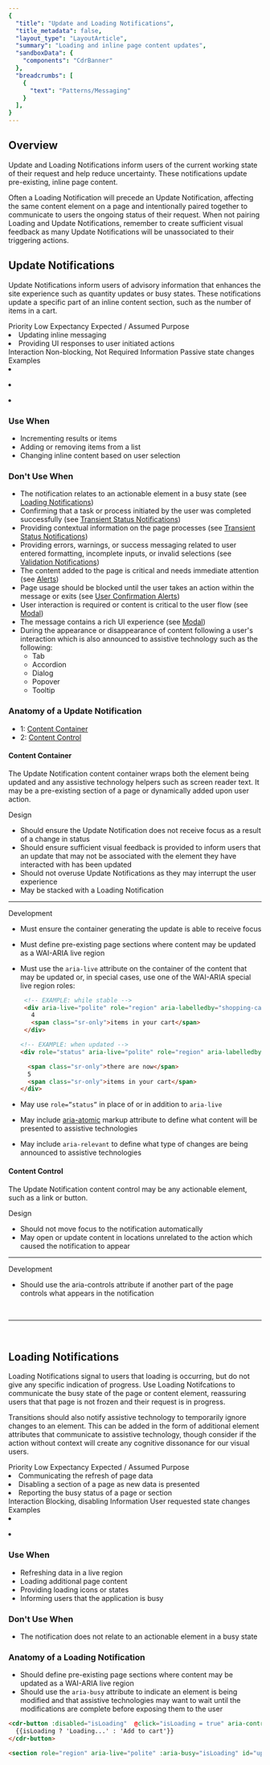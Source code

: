 ```yaml
---
{
  "title": "Update and Loading Notifications",
  "title_metadata": false,
  "layout_type": "LayoutArticle",
  "summary": "Loading and inline page content updates",
  "sandboxData": {
    "components": "CdrBanner"
  },
  "breadcrumbs": [
    {
      "text": "Patterns/Messaging"
    }
  ],
}
---
```


<cdr-doc-table-of-contents-shell parentSelector='h2' childSelector='h3'>

## Overview

Update and Loading Notifications inform users of the current working state of their request and help reduce uncertainty. These notifications update pre-existing, inline page content. 
  
Often a Loading Notification will precede an Update Notification, affecting the same content element on a page and intentionally paired together to communicate to users the ongoing status of their request. When not pairing Loading and Update Notifications, remember to create sufficient visual feedback as many Update Notifications will be unassociated to their triggering actions.

## Update Notifications

Update Notifications inform users of advisory information that enhances the site experience such as quantity updates or busy states. These notifications update a specific part of an inline content section, such as the number of items in a cart.

<cdr-table class="advanced-table" full-width=false>
  <tr>
    <th class="advanced-table__header">
      Priority
    </th>
    <td> <icon-information-fill /> Low</td>
  </tr>
  <tr>
    <th class="advanced-table__header">
      Expectancy
    </th>
    <td>Expected / Assumed</td>
  </tr>
  <tr>
  <tr>
    <th class="advanced-table__header">
      Purpose
    </th>
    <td>
      <cdr-list>
        <li>Updating inline messaging</li>
        <li>Providing UI responses to user initiated actions</li>
      </cdr-list>
    </td>
  </tr>
  <tr>
    <th class="advanced-table__header">Interaction</th>
    <td>Non-blocking, Not Required</td>
  </tr>
  <tr>
    <th class="advanced-table__header">Information</th>
    <td>Passive state changes </td>
  </tr>
  <tr>
    <th class="advanced-table__header">Examples</th>
    <td>
      <cdr-list>
          <li>
            <figure>
              <cdr-img :src="$withBase('/notifications/cartUpdateExample.png')" alt="An example on REI.com of this notifications" width="80px"/>
              <figcaption>
                <cdr-caption
                summary="After a user adds an item to their cart, a section of content near the Shopping Cart icon increases in number. Additionally, assistive technology should announce 'x items in your cart'."/>
              </figcaption>
            </figure>
          </li>
          <li>
            <figure>
              <cdr-img :src="$withBase('/notifications/updateExample.png')" alt="An example on REI.com of this notifications" width="350px"/>
              <figcaption>
                <cdr-caption
                summary=" After a user selects the 'Bontrager' filter on the Mountain Bike Helmets search results page, the 'Mountain Bike Helmets
            (number of results)' updates to 'Bontrager Mountain Bike Helmets (5 results)'. Ensuring this is marked up as a notification enable users of assistive technology stay informed of this update."/>
              </figcaption>
            </figure>
          </li>
          <li>
            <figure>
              <cdr-img :src="$withBase('/notifications/quantityUpdate.png')" alt="An example on REI.com of this notifications" width="500px"/>
              <figcaption>
                <cdr-caption
                summary=" As a user updates the quantity of an product in the shopping cart, multiple items are updated to reflect this change: item price, order summary subtotal, order total, and total and savings of the shopping cart."/>
              </figcaption>
            </figure>
          </li>
        </cdr-list>
    </td>
  </tr>
</cdr-table>

### Use When

- Incrementing results or items
- Adding or removing items from a list
- Changing inline content based on user selection

### Don't Use When
- The notification relates to an actionable element in a busy state (see [Loading Notifications](#loading-notifications))
- Confirming that a task or process initiated by the user was completed successfully (see [Transient Status Notifications](../status-notifications/#transient-status-notifications))
- Providing contextual information on the page processes (see [Transient Status Notifications](../status-notifications/#transient-status-notifications))
- Providing errors, warnings, or success messaging related to user entered formatting, incomplete inputs, or invalid selections (see [Validation Notifications](../validation-notifications/))
- The content added to the page is critical and needs immediate attention (see [Alerts](../alerts/))
- Page usage should be blocked until the user takes an action within the message or exits (see [User Confirmation Alerts](../alerts/#user-confirmation-alerts))
- User interaction is required or content is critical to the user flow (see [Modal](../../components/modal/))
- The message contains a rich UI experience (see [Modal](../../components/modal/))
- During the appearance or disappearance of content following a user's interaction which is also announced to assistive technology such as the following:
  - Tab
  - Accordion
  - Dialog
  - Popover
  - Tooltip
  
### Anatomy of a Update Notification

<cdr-img :src="$withBase('/notifications/updateNotification.png')" alt="Diagram for conditional notifications as an overlay, annotating the required layout of the elements listed below" />

- 1: [Content Container](#content-container)
- 2: [Content Control](#content-control)
  
#### Content Container

The Update Notification content container wraps both the element being updated and any assistive technology helpers such as screen reader text. It may be a pre-existing section of a page or dynamically added upon user action.

Design 
- Should ensure the Update Notification does not receive focus as a result of a change in status
- Should ensure sufficient visual feedback is provided to inform users that an update that may not be associated with the element they have interacted with has been updated
- Should not overuse Update Notifications as they may interrupt the user experience
- May be stacked with a Loading Notification
<hr/>

Development
- Must ensure the container generating the update is able to receive focus
- Must define pre-existing page sections where content may be updated as a WAI-ARIA live region
- Must use the `aria-live` attribute on the container of the content that may be updated or, in special cases, use one of the WAI-ARIA special live region roles:
  
   ```html
    <!-- EXAMPLE: while stable -->
    <div aria-live="polite" role="region" aria-labelledby="shopping-cart">
      4
      <span class="sr-only">items in your cart</span>
    </div>
    ```
    ```html
    <!-- EXAMPLE: when updated -->
    <div role="status" aria-live="polite" role="region" aria-labelledby="shopping-cart">

      <span class="sr-only">there are now</span>
      5
      <span class="sr-only">items in your cart</span>
    </div>
    ```
  
- May use `role=”status”` in place of or in addition to `aria-live`
- May include [aria-atomic](https://www.digitala11y.com/aria-atomic-properties/) markup attribute to define what content will be presented to assistive technologies
- May include `aria-relevant` to define what type of changes are being announced to assistive technologies
  
#### Content Control
 The Update Notification content control may be any actionable element, such as a link or button.

Design 
- Should not move focus to the notification automatically
- May open or update content in locations unrelated to the action which caused the notification to appear
<hr />

Development
- Should use the aria-controls attribute if another part of the page controls what appears in the notification

<br />
<hr />
<br />

## Loading Notifications

Loading Notifications signal to users that loading is occurring, but do not give any specific indication of progress. Use Loading Notifcations to communicate the busy state of the page or content element, reassuring users that that page is not frozen and their request is in progress. 

Transitions should also notify assistive technology to temporarily ignore changes to an element. This can be added in the form of additional element attributes that communicate to assistive technology, though consider if the action without context will create any cognitive dissonance for our visual users.

<cdr-table class="advanced-table" full-width=false>
  <tr>
    <th class="advanced-table__header">
      Priority
    </th>
    <td> <icon-information-fill /> Low</td>
  </tr>
  <tr>
    <th class="advanced-table__header">
      Expectancy
    </th>
    <td>Expected / Assumed</td>
  </tr>
  <tr>
  <tr>
    <th class="advanced-table__header">
      Purpose
    </th>
    <td>
      <cdr-list>
      <li>Communicating the refresh of page data</li>
      <li>Disabling a section of a page as new data is presented</li>
      <li>Reporting the busy status of a page or section</li>
      </cdr-list>
    </td>
  </tr>
  <tr>
    <th class="advanced-table__header">Interaction</th>
    <td>Blocking, disabling</td>
  </tr>
  <tr>
    <th class="advanced-table__header">Information</th>
    <td>User requested state changes</td>
  </tr>
  <tr>
    <th class="advanced-table__header">Examples</th>
    <td>
      <cdr-list>
        <li>
          <figure>
            <cdr-img :src="$withBase('/notifications/updateExamples.png')" alt="An example on REI.com of this update notification" width="250px"/>
            <figcaption>
              <cdr-caption
              summary="As the 'Find a store near you' modal is loading results, it displays a loading icon. Additionally, assistive technology should inform non-vision users of the busy state. For more information, review the loading notification section above."/>
            </figcaption>
          </figure>
        </li>
        <li>
        <figure>
            <cdr-img :src="$withBase('/notifications/updateExampleAddToCartButton.png')" alt="An example on REI.com of this update notification" width="250px"/>
            <figcaption>
              <cdr-caption
              summary="After a user presses the Add to Cart button, the button grays out or changes to a loading icon. Additionally, assistive technology should inform users of the busy state. For more information review the loading notification section above."/>
            </figcaption>
          </figure> 
        </li>
      </cdr-list>
    </td>
  </tr>
</cdr-table>

### Use When

- Refreshing data in a live region
- Loading additional page content
- Providing loading icons or states
- Informing users that the application is busy
### Don't Use When

- The notification does not relate to an actionable element in a busy state

### Anatomy of a Loading Notification

<cdr-img :src="$withBase('/notifications/loadingNotification.png')" alt="Diagram of loading animation annotating the list below" width="600px"/>

- Should define pre-existing page sections where content may be updated as a WAI-ARIA live region
- Should use the `aria-busy` attribute to indicate an element is being modified and that assistive technologies may want to wait until the modifications are complete before exposing them to the user

<cdr-doc-example-code-pair repository-href="/src/components/button" :sandbox-data="$page.frontmatter.sandboxData" :model="{isLoading: false}">

```html
<cdr-button :disabled="isLoading"  @click="isLoading = true" aria-controls="updateContainer">
  {{isLoading ? 'Loading...' : 'Add to cart'}}
</cdr-button>

<section role="region" aria-live="polite" :aria-busy="isLoading" id="updateContainer">{{isLoading ? 'This content is being updated...' : 'Live content section'}}</section>
```

</cdr-doc-example-code-pair>

</cdr-doc-table-of-contents-shell>

